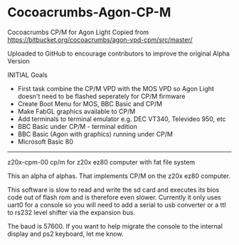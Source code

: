 # Cocoacrumbs-Agon-CP-M


Cocoacrumbs CP/M for Agon Light
Copied from
https://bitbucket.org/cocoacrumbs/agon-vpd-cpm/src/master/

Uploaded to GitHub to encourage contributors to improve the original Alpha Version

INITIAL Goals
- First task combine the CP/M VPD with the MOS VPD so Agon Light doesn't need to be flashed seperately for CP/M firmware
- Create Boot Menu for MOS, BBC Basic and CP/M
- Make FabGL graphics available to CP/M
- Add terminals to terminal emulator e.g. DEC VT340, Televideo 950, etc
- BBC Basic under CP/M - terminal edition
- BBC Basic (Agon with graphics) running under CP/M
- Microsoft Basic 80

----------
z20x-cpm-00
cp/m for z20x ez80 computer with fat file system

This an alpha of alphas. That implements CP/M on the z20x ez80 computer.

This software is slow to read and write the sd card and executes its bios code out of flash rom and is therefore even slower. Currently it only uses uart0 for a console so you will need to add a serial to usb converter or a ttl to rs232 level shifter via the expansion bus.

The baud is 57600. If you want to help migrate the console to the internal display and ps2 keyboard, let me know.
